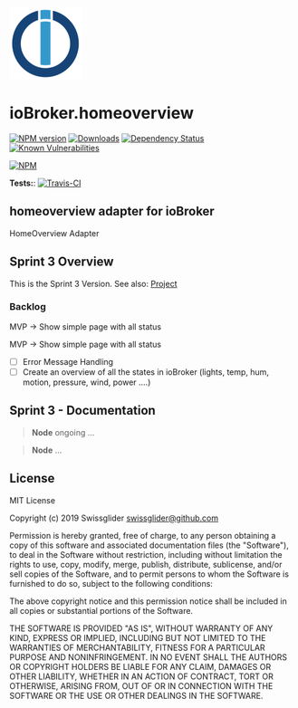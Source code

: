 ![Logo](admin/homeoverview.png)

# ioBroker.homeoverview

[![NPM version](http://img.shields.io/npm/v/iobroker.homeoverview.svg)](https://www.npmjs.com/package/iobroker.homeoverview)
[![Downloads](https://img.shields.io/npm/dm/iobroker.homeoverview.svg)](https://www.npmjs.com/package/iobroker.homeoverview)
[![Dependency Status](https://img.shields.io/david/Swissglider/iobroker.homeoverview.svg)](https://david-dm.org/Swissglider/iobroker.homeoverview)
[![Known Vulnerabilities](https://snyk.io/test/github/Swissglider/ioBroker.homeoverview/badge.svg)](https://snyk.io/test/github/Swissglider/ioBroker.homeoverview)

[![NPM](https://nodei.co/npm/iobroker.homeoverview.png?downloads=true)](https://nodei.co/npm/iobroker.homeoverview/)

**Tests:**: [![Travis-CI](http://img.shields.io/travis/Swissglider/ioBroker.homeoverview/master.svg)](https://travis-ci.org/Swissglider/ioBroker.homeoverview)

## homeoverview adapter for ioBroker

HomeOverview Adapter

## Sprint 3 Overview

This is the Sprint 3 Version. See also: [Project](https://github.com/swissglider/ioBroker.homeOverview/projects/1?card_filter_query=sprint+3)

### Backlog

MVP &rightarrow; Show simple page with all status

MVP &rightarrow; Show simple page with all status
- [ ] Error Message Handling
- [ ] Create an overview of all the states in ioBroker 
(lights, temp, hum, motion, pressure, wind, power ....)

## Sprint 3 - Documentation

>**Node**
ongoing ...
   
>**Node**
...

## License

MIT License

Copyright (c) 2019 Swissglider <swissglider@github.com>

Permission is hereby granted, free of charge, to any person obtaining a copy
of this software and associated documentation files (the "Software"), to deal
in the Software without restriction, including without limitation the rights
to use, copy, modify, merge, publish, distribute, sublicense, and/or sell
copies of the Software, and to permit persons to whom the Software is
furnished to do so, subject to the following conditions:

The above copyright notice and this permission notice shall be included in all
copies or substantial portions of the Software.

THE SOFTWARE IS PROVIDED "AS IS", WITHOUT WARRANTY OF ANY KIND, EXPRESS OR
IMPLIED, INCLUDING BUT NOT LIMITED TO THE WARRANTIES OF MERCHANTABILITY,
FITNESS FOR A PARTICULAR PURPOSE AND NONINFRINGEMENT. IN NO EVENT SHALL THE
AUTHORS OR COPYRIGHT HOLDERS BE LIABLE FOR ANY CLAIM, DAMAGES OR OTHER
LIABILITY, WHETHER IN AN ACTION OF CONTRACT, TORT OR OTHERWISE, ARISING FROM,
OUT OF OR IN CONNECTION WITH THE SOFTWARE OR THE USE OR OTHER DEALINGS IN THE
SOFTWARE.
